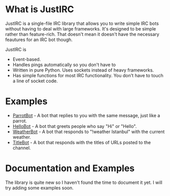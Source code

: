 # What is JustIRC
JustIRC is a single-file IRC library that allows you to write simple IRC bots
without having to deal with large frameworks. It's designed to be simple rather
than feature-rich. That doesn't mean it doesn't have the necessary feautures for
an IRC bot though.

JustIRC is

* Event-based.
* Handles pings automatically so you don't have to
* Written in pure Python. Uses sockets instead of heavy frameworks.
* Has simple functions for most IRC functionality. You don't have to touch a
  line of socket code.

# Examples
* [ParrotBot](examples/parrotbot.py) - A bot that replies to you with the same message, just like a parrot.  
* [HelloBot](examples/hellobot.py) - A bot that greets people who say "Hi" or "Hello".  
* [WeatherBot](examples/weatherbot.py) - A bot that responds to "!weather Istanbul" with the current weather.  
* [TitleBot](examples/titlebot.py) - A bot that responds with the titles of URLs
  posted to the channel.

# Documentation and Examples
The library is quite new so I haven't found the time to document it yet. I will
try adding some examples soon.
